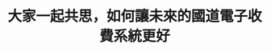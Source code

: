 ---
layout: post
title: "大家一起共思，如何讓未來的國道電子收費系統更好"
tags:
  - "交通"
  - "公私協力"
id: 90
thumbnail: "https://img.youtube.com/vi/KJsOO2E-wiM/maxresdefault.jpg"
description: "開放政府第90次協作會議「國道ETC收歸國有，由民眾自主選擇付款方式」"
color: "blue"
publish: "true"
departments:
  - "交通部"
cover:
  link: "https://youtu.be/KJsOO2E-wiM"
introduction:
  content: "提案「國道ETC收歸國有，由民眾自主選擇付款方式」，經由110年2月份行政院開放政府聯絡人月會票選為「協作議題」。透過一連串的訪談和資料蒐集，我們彙整了公開的會議資料，讓大家可以事前閱讀，並採直播的方式讓更多關心的民眾可以線上參與討論。會中，除了針對原提案和其他網友在意的是像有清楚的相互問答外，參與者也為「未來的」國道電子收費系統應該包含哪些更好的服務，給出了非常具體的建議。這一次的討論，可說是真切體現了「政策前期」就讓民眾一起進廚房「炒糖吃」的開放政府精神。"
  image: "/images/post/90/1755Uvrw_28Zt8MGQkpaZhoRZUPf4Ek2O.png"
join:
  type: "提"
  image: "/images/post/90/10OzsEAd18Q5xOkVJgXYyUGN6HSFXfM5F.png"
embed:
  - type: "agenda_book"
    links:
      - "https://issuu.com/pdis.tw/docs/___etc______________________________90_________1_"
  - type: "mind_map"
    links:
      - "https://miro.com/app/live-embed/o9J_lL1Gd8g=/?moveToViewport=-4205,-1763,4345,2038&amp;embedAutoplay=true"
  - type: "ministry_slide"
    links:
      - "https://issuu.com/pdis.tw/docs/1100419_90_______-__"
      - "https://issuu.com/pdis.tw/docs/________-___"
  - type: "host_slide"
    links:
      - "https://issuu.com/pdis.tw/docs/90-_____etc_________"
  - type: "live"
    links:
      - "https://youtu.be/qB4za93wtyM"
  - type: "transcript"
    links:
      - "https://sayit.pdis.nat.gov.tw/2021-04-28-%E9%96%8B%E6%94%BE%E6%94%BF%E5%BA%9C%E7%AC%AC90%E6%AC%A1%E5%8D%94%E4%BD%9C%E6%9C%83%E8%AD%B0"
pictures:
  - "/images/post/90/1CNi7K96E2Y_8Ps9ak2XXcQb5Oo_wFabw.png"
  - "/images/post/90/1z2fQCkuDjKYVZ8C1sglsGwno9_S5fcwD.png"
  - "/images/post/90/1o1-fpW4l4ayrPAJOw4pShMQezIJwxlWc.png"
  - "/images/post/90/1vTRqI2eUkGxBR0iCb7gQd3XvXkkCTPWI.png"
---